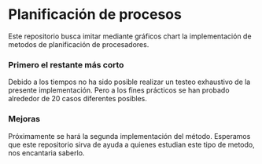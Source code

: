# Planificación de procesos
Este repositorio busca imitar mediante gráficos chart la implementación de metodos de planificación de procesadores.

### Primero el restante más corto
Debido a los tiempos no ha sido posible realizar un testeo exhaustivo de la presente implementación. Pero a los fines prácticos se han probado alrededor de 20 casos diferentes posibles.

### Mejoras
Próximamente se hará la segunda implementación del método.
Esperamos que este repositorio sirva de ayuda a quienes estudian este tipo de metodo, nos encantaria saberlo. 